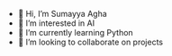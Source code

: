 - 👋 Hi, I’m Sumayya Agha
- 👀 I’m interested in AI
- 🌱 I’m currently learning Python
- 💞️ I’m looking to collaborate on projects
  

<!---
SumayyaAgha/SumayyaAgha is a ✨ special ✨ repository because its `README.md` (this file) appears on your GitHub profile.
You can click the Preview link to take a look at your changes.
--->
